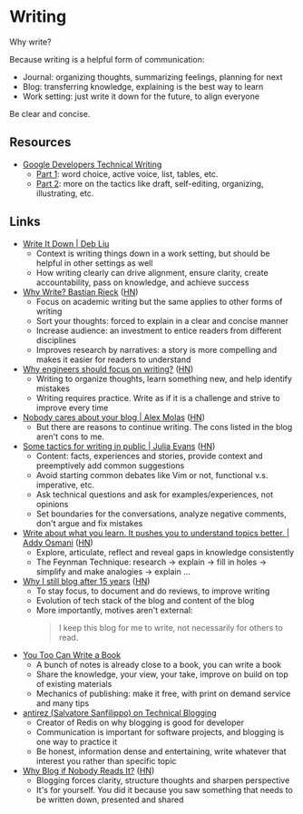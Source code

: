 # Writing

Why write?

Because writing is a helpful form of communication:

- Journal: organizing thoughts, summarizing feelings, planning for next
- Blog: transferring knowledge, explaining is the best way to learn
- Work setting: just write it down for the future, to align everyone

Be clear and concise.

## Resources

- [Google Developers Technical Writing](https://developers.google.com/tech-writing/overview)
  - [Part 1](https://developers.google.com/tech-writing/one): word choice,
    active voice, list, tables, etc.
  - [Part 2](https://developers.google.com/tech-writing/two): more on the
    tactics like draft, self-editing, organizing, illustrating, etc.

## Links

- [Write It Down | Deb Liu](https://debliu.substack.com/p/write-it-down)
  - Context is writing things down in a work setting, but should be helpful in
    other settings as well
  - How writing clearly can drive alignment, ensure clarity, create
    accountability, pass on knowledge, and achieve success
- [Why Write? Bastian Rieck](https://bastian.rieck.me/blog/posts/2023/writing_why/)
  ([HN](https://news.ycombinator.com/item?id=36493191))
  - Focus on academic writing but the same applies to other forms of writing
  - Sort your thoughts: forced to explain in a clear and concise manner
  - Increase audience: an investment to entice readers from different
    disciplines
  - Improves research by narratives: a story is more compelling and makes it
    easier for readers to understand
- [Why engineers should focus on writing?](https://www.yieldcode.blog/post/why-engineers-should-write/)
  ([HN](https://news.ycombinator.com/item?id=36659166))
  - Writing to organize thoughts, learn something new, and help identify
    mistakes
  - Writing requires practice. Write as if it is a challenge and strive to
    improve every time
- [Nobody cares about your blog | Alex Molas](https://www.alexmolas.com/2023/07/15/nobody-cares-about-your-blog.html)
  ([HN](https://news.ycombinator.com/item?id=36741620))
  - But there are reasons to continue writing. The cons listed in the blog
    aren't cons to me.
- [Some tactics for writing in public | Julia Evans](https://jvns.ca/blog/2023/08/07/tactics-for-writing-in-public/)
  ([HN](https://news.ycombinator.com/item?id=37033403))
  - Content: facts, experiences and stories, provide context and preemptively
    add common suggestions
  - Avoid starting common debates like Vim or not, functional v.s. imperative,
    etc.
  - Ask technical questions and ask for examples/experiences, not opinions
  - Set boundaries for the conversations, analyze negative comments, don't argue
    and fix mistakes
- [Write about what you learn. It pushes you to understand topics better. | Addy Osmani](https://addyosmani.com/blog/write-learn/)
  ([HN](https://news.ycombinator.com/item?id=37118883))
  - Explore, articulate, reflect and reveal gaps in knowledge consistently
  - The Feynman Technique: research → explain → fill in holes → simplify and
    make analogies → explain …
- [Why I still blog after 15 years](https://www.jonashietala.se/blog/2024/09/25/why_i_still_blog_after_15_years/)
  ([HN](https://news.ycombinator.com/item?id=41646531))
  - To stay focus, to document and do reviews, to improve writing
  - Evolution of tech stack of the blog and content of the blog
  - More importantly, motives aren't external:
    > I keep this blog for me to write, not necessarily for others to read.
- [You Too Can Write a Book](https://parentheticallyspeaking.org/articles/write-a-book/)
  - A bunch of notes is already close to a book, you can write a book
  - Share the knowledge, your view, your take, improve on build on top of
    existing materials
  - Mechanics of publishing: make it free, with print on demand service and many
    tips
- [antirez (Salvatore Sanfilippo) on Technical Blogging](https://writethatblog.substack.com/p/antirez-on-technical-blogging)
  - Creator of Redis on why blogging is good for developer
  - Communication is important for software projects, and blogging is one way to
    practice it
  - Be honest, information dense and entertaining, write whatever that interest
    you rather than specific topic
- [Why Blog if Nobody Reads It?](https://andysblog.uk/why-blog-if-nobody-reads-it/)
  ([HN](https://news.ycombinator.com/item?id=42992159))
  - Blogging forces clarity, structure thoughts and sharpen perspective
  - It's for yourself. You did it because you saw something that needs to be
    written down, presented and shared
